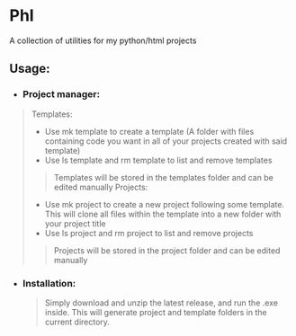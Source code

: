 # PhI
A collection of utilities for my python/html projects

## Usage:
-  ### Project manager:
  > Templates: 
  > - Use mk template to create a template (A folder with files containing code you want in all of your projects created with said template)
  > - Use ls template and rm template to list and remove templates
  > > Templates will be stored in the templates folder and can be edited manually
  > Projects:
  > - Use mk project to create a new project following some template. This will clone all files within the template into a new folder with your project title
  > - Use ls project and rm project to list and remove projects
  > > Projects will be stored in the project folder and can be edited manually
- ### Installation:
  > Simply download and unzip the latest release, and run the .exe inside. This will generate project and template folders in the current directory.
